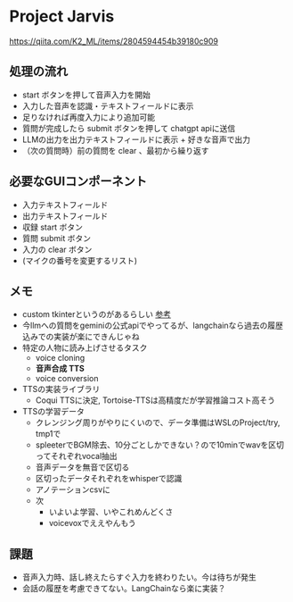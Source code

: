 # Project Jarvis

https://qiita.com/K2_ML/items/2804594454b39180c909

## 処理の流れ

- start ボタンを押して音声入力を開始
- 入力した音声を認識・テキストフィールドに表示
- 足りなければ再度入力により追加可能
- 質問が完成したら submit ボタンを押して chatgpt apiに送信
- LLMの出力を出力テキストフィールドに表示 + 好きな音声で出力
- （次の質問時）前の質問を clear 、最初から繰り返す

## 必要なGUIコンポーネント

- 入力テキストフィールド
- 出力テキストフィールド
- 収録 start ボタン
- 質問 submit ボタン
- 入力の clear ボタン
- (マイクの番号を変更するリスト)

## メモ

- custom tkinterというのがあるらしい [参考](https://zenn.dev/foxfoxfox/articles/be23e942cf3192)
- 今llmへの質問をgeminiの公式apiでやってるが、langchainなら過去の履歴込みでの実装が楽にできんじゃね
- 特定の人物に読み上げさせるタスク
  - voice cloning
  - **音声合成 TTS**
  - voice conversion
- TTSの実装ライブラリ
  - Coqui TTSに決定, Tortoise-TTSは高精度だが学習推論コスト高そう
- TTSの学習データ
  - クレンジング周りがやりにくいので、データ準備はWSLのProject/try, tmp1で
  - spleeterでBGM除去、10分ごとしかできない？ので10minでwavを区切ってそれぞれvocal抽出
  - 音声データを無音で区切る
  - 区切ったデータそれぞれをwhisperで認識
  - アノテーションcsvに
  - 次
    - いよいよ学習、いやこれめんどくさ
    - voicevoxでええやんもう

## 課題

- 音声入力時、話し終えたらすぐ入力を終わりたい。今は待ちが発生
- 会話の履歴を考慮できてない。LangChainなら楽に実装？
